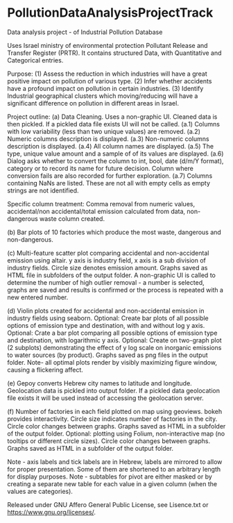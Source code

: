 # PollutionDataAnalysisProjectTrack
Data analysis project - of Industrial Pollution Database

Uses Israel ministry of environmental protection Pollutant Release and Transfer Register (PRTR).
It contains structured Data, with Quantitative and Categorical entries.

Purpose:
(1) Assess the reduction in which industries will have a great positive impact on pollution of various type.
(2) Infer whether accidents have a profound impact on pollution in certain industries.
(3) Identify Industrial geographical clusters which moving/reducing will have a significant difference on pollution in different areas in Israel.

Project outline:
(a) Data Cleaning. Uses a non-graphic UI. Cleaned data is then pickled. If a pickled data file exists UI will not be called.
  (a.1) Columns with low variability (less than two unique values) are removed.
  (a.2) Numeric columns description is displayed. 
  (a.3) Non-numeric columns description is displayed. 
  (a.4) All column names are displayed.
  (a.5) The type, unique value amount and a sample of of its values are displayed. 
  (a.6) Dialog asks whether to convert the column to int, bool, date (d/m/Y format), category or to record its name for future decision. 
        Column where conversion fails are also recorded for further exploration.
  (a.7) Columns containing NaNs are listed. These are not all with empty cells as empty strings are not identified.
 
 Specific column treatment: Comma removal from numeric values, accidental/non accidental/total emission calculated from data, non-dangerous waste column created. 
 
(b) Bar plots of 10 factories which produce the most waste, dangerous and non-dangerous.

(c) Multi-feature scatter plot comparing accidental and non-accidental emission using altair. y axis is industry field, x axis is a sub division of industry fields. Circle size denotes emission amount. 
Graphs saved as HTML file in subfolders of the output folder.
A non-graphic UI is called to determine the number of high outlier removal - a number is selected, graphs are saved and results is confirmed or the process is repeated with a new entered number.


(d) Violin plots created for accidental and non-accidental emission in industry fields using seaborn. 
Optional: Create bar plots of all possible options of emission type and destination, with and without log y axis. 
Optional: Crate a bar plot comparing all possible options of emission type and destination, with logarithmic y axis. 
Optional: Create on two-graph plot (2 subplots) demonstrating the effect of y log scale on inorganic emissions to water sources (by product). 
Graphs saved as png files in the output folder.
Note- all optimal plots render by visibly maximizing figure window, causing a flickering affect. 


(e) Gepoy converts Hebrew city names to latitude and longitude. Geolocation data is pickled into output folder. If a pickled data geolocation file exists it will be used instead of accessing the geolocation server.

(f) Number of factories in each field plotted on map using geoviews. bokeh provides interactivity. Circle size indicates number of factories in the city. Circle color changes between graphs. Graphs saved as HTML in a subfolder of the output folder.
Optional: plotting using Folium, non-interactive map (no tooltips or different circle sizes). Circle color changes between graphs. Graphs saved as HTML in a subfolder of the output folder.


Note - axis labels and tick labels are in Hebrew, labels are mirrored to allow for proper presentation. Some of them are shortened to an arbitrary length for display purposes.
Note - subtables for pivot are either masked or by creating a separate new table for each value in a given column (when the values are categories).

Released under GNU Affero General Public License, see Lisence.txt or <https://www.gnu.org/licenses/>.

